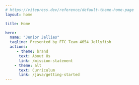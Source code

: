 ```yaml
---
# https://vitepress.dev/reference/default-theme-home-page
layout: home

title: Home

hero:
  name: "Junior Jellies"
  tagline: Presented by FTC Team 4654 Jellyfish
  actions:
     - theme: brand
      text: About Us
      link: /mission-statement
    - theme: alt
      text: Curriculum 
      link: /java/getting-started
---
```


